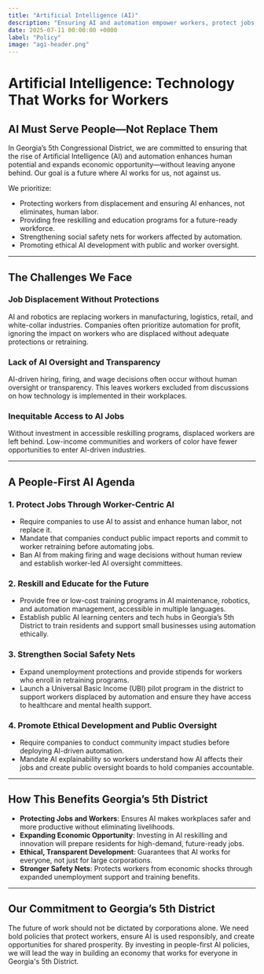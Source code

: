 ```yaml
---
title: "Artificial Intelligence (AI)"
description: "Ensuring AI and automation empower workers, protect jobs, and promote ethical, people-first development."
date: 2025-07-11 00:00:00 +0000
label: "Policy"
image: "agi-header.png"
---
```


# Artificial Intelligence: Technology That Works for Workers

## AI Must Serve People—Not Replace Them

In Georgia’s 5th Congressional District, we are committed to ensuring that the rise of Artificial Intelligence (AI) and automation enhances human potential and expands economic opportunity—without leaving anyone behind. Our goal is a future where AI works for us, not against us.

We prioritize:

* Protecting workers from displacement and ensuring AI enhances, not eliminates, human labor.
* Providing free reskilling and education programs for a future-ready workforce.
* Strengthening social safety nets for workers affected by automation.
* Promoting ethical AI development with public and worker oversight.

---

## The Challenges We Face

### Job Displacement Without Protections

AI and robotics are replacing workers in manufacturing, logistics, retail, and white-collar industries. Companies often prioritize automation for profit, ignoring the impact on workers who are displaced without adequate protections or retraining.

### Lack of AI Oversight and Transparency

AI-driven hiring, firing, and wage decisions often occur without human oversight or transparency. This leaves workers excluded from discussions on how technology is implemented in their workplaces.

### Inequitable Access to AI Jobs

Without investment in accessible reskilling programs, displaced workers are left behind. Low-income communities and workers of color have fewer opportunities to enter AI-driven industries.

---

## A People-First AI Agenda

### 1. Protect Jobs Through Worker-Centric AI

* Require companies to use AI to assist and enhance human labor, not replace it.
* Mandate that companies conduct public impact reports and commit to worker retraining before automating jobs.
* Ban AI from making firing and wage decisions without human review and establish worker-led AI oversight committees.

### 2. Reskill and Educate for the Future

* Provide free or low-cost training programs in AI maintenance, robotics, and automation management, accessible in multiple languages.
* Establish public AI learning centers and tech hubs in Georgia’s 5th District to train residents and support small businesses using automation ethically.

### 3. Strengthen Social Safety Nets

* Expand unemployment protections and provide stipends for workers who enroll in retraining programs.
* Launch a Universal Basic Income (UBI) pilot program in the district to support workers displaced by automation and ensure they have access to healthcare and mental health support.

### 4. Promote Ethical Development and Public Oversight

* Require companies to conduct community impact studies before deploying AI-driven automation.
* Mandate AI explainability so workers understand how AI affects their jobs and create public oversight boards to hold companies accountable.

---

## How This Benefits Georgia’s 5th District

* **Protecting Jobs and Workers**: Ensures AI makes workplaces safer and more productive without eliminating livelihoods.
* **Expanding Economic Opportunity**: Investing in AI reskilling and innovation will prepare residents for high-demand, future-ready jobs.
* **Ethical, Transparent Development**: Guarantees that AI works for everyone, not just for large corporations.
* **Stronger Safety Nets**: Protects workers from economic shocks through expanded unemployment support and training benefits.

---

## Our Commitment to Georgia’s 5th District

The future of work should not be dictated by corporations alone. We need bold policies that protect workers, ensure AI is used responsibly, and create opportunities for shared prosperity. By investing in people-first AI policies, we will lead the way in building an economy that works for everyone in Georgia's 5th District.
